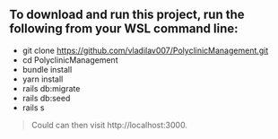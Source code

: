 __To download and run this project, run the following from your WSL command line:__
---
* git clone https://github.com/vladilav007/PolyclinicManagement.git
* cd PolyclinicManagement
* bundle install
* yarn install
* rails db:migrate
* rails db:seed
* rails s

> Could can then visit http://localhost:3000.